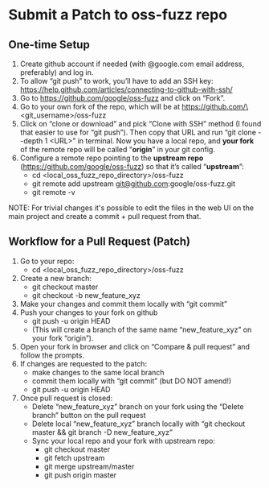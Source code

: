 # Submit a Patch to oss-fuzz repo

## One-time Setup

1.  Create github account if needed (with @google.com email address, preferably)
    and log in.
1.  To allow “git push” to work, you’ll have to add an SSH key:
    https://help.github.com/articles/connecting-to-github-with-ssh/
1.  Go to https://github.com/google/oss-fuzz and click on “Fork”.
1.  Go to your own fork of the repo, which will be at
    https://github.com/\<git_username\>/oss-fuzz
1.  Click on “clone or download” and pick “Clone with SSH” method (I found that
    easier to use for “git push”). Then copy that URL and run “git clone --depth 1 \<URL\>”
    in terminal. Now you have a local repo, and **your fork** of the remote repo
    will be called “**origin**” in your git config.
1.  Configure a remote repo pointing to the **upstream repo**
    (https://github.com/google/oss-fuzz) so that it’s called “**upstream**”:
    *   cd \<local_oss_fuzz_repo_directory\>/oss-fuzz
    *   git remote add upstream git@github.com:google/oss-fuzz.git
    *   git remote -v

NOTE: For trivial changes it's possible to edit the files in the web UI on the
main project and create a commit + pull request from that.

## Workflow for a Pull Request (Patch)

1.  Go to your repo:
    *   cd \<local_oss_fuzz_repo_directory\>/oss-fuzz
1.  Create a new branch:
    *   git checkout master
    *   git checkout -b new_feature_xyz
1.  Make your changes and commit them locally with “git commit”
1.  Push your changes to your fork on github
    *   git push -u origin HEAD
    *   (This will create a branch of the same name “new_feature_xyz” on your
        fork “origin”).
1.  Open your fork in browser and click on “Compare & pull request” and follow
    the prompts.
1.  If changes are requested to the patch:
    *   make changes to the same local branch
    *   commit them locally with “git commit” (but DO NOT amend!)
    *   git push -u origin HEAD
1.  Once pull request is closed:
    *   Delete “new_feature_xyz” branch on your fork using the “Delete branch”
        button on the pull request
    *   Delete local “new_feature_xyz” branch locally with “git checkout master
        && git branch -D new_feature_xyz”
    *   Sync your local repo and your fork with upstream repo:
        *   git checkout master
        *   git fetch upstream
        *   git merge upstream/master
        *   git push origin master
